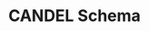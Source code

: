 ---
layout: page
title: CANDEL Schema
permalink: /candel_database/schema/
parent: CANDEL Database
nav_order: 3
---